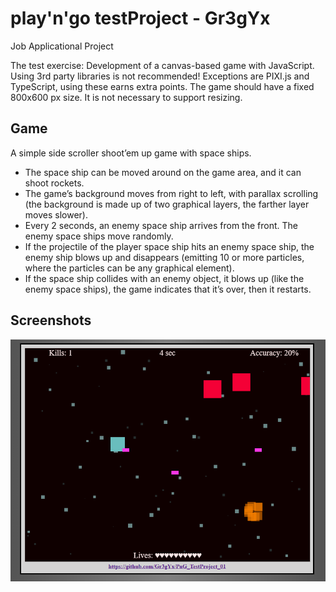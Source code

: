# play'n'go testProject - Gr3gYx

Job Applicational Project

The test exercise:
Development of a canvas-based game with JavaScript. Using 3rd party libraries is not recommended!
Exceptions are PIXI.js and TypeScript, using these earns extra points. The game should have a fixed
800x600 px size. It is not necessary to support resizing.

## Game
A simple side scroller shoot’em up game with space ships.
- The space ship can be moved around on the game area, and it can shoot rockets.
- The game’s background moves from right to left, with parallax scrolling (the background is
made up of two graphical layers, the farther layer moves slower).
- Every 2 seconds, an enemy space ship arrives from the front. The enemy space ships move
randomly.
- If the projectile of the player space ship hits an enemy space ship, the enemy ship blows up
and disappears (emitting 10 or more particles, where the particles can be any graphical
element).
- If the space ship collides with an enemy object, it blows up (like the enemy space ships), the
game indicates that it’s over, then it restarts.

## Screenshots

![Screenshot](/Screenshot.PNG?raw=true "Screenshot.PNG")
